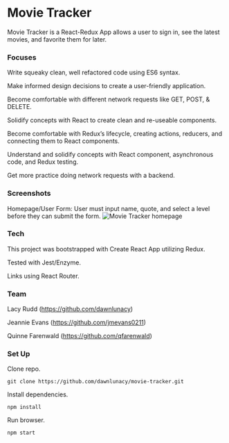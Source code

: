 # Movie Tracker

Movie Tracker is a React-Redux App allows a user to sign in, see the latest movies, and favorite them for later.

### Focuses

Write squeaky clean, well refactored code using ES6 syntax.

Make informed design decisions to create a user-friendly application.

Become comfortable with different network requests like GET, POST, & DELETE.

Solidify concepts with React to create clean and re-useable components.

Become comfortable with Redux’s lifecycle, creating actions, reducers, and connecting them to React components.

Understand and solidify concepts with React component, asynchronous code, and Redux testing.

Get more practice doing network requests with a backend.

### Screenshots
Homepage/User Form: User must input name, quote, and select a level before they can submit the form.
![Movie Tracker homepage](src/images/.png)

### Tech

This project was bootstrapped with Create React App utilizing Redux.

Tested with Jest/Enzyme.

Links using React Router.

### Team

Lacy Rudd (https://github.com/dawnlunacy)

Jeannie Evans (https://github.com/jmevans0211)

Quinne Farenwald (https://github.com/qfarenwald)

### Set Up

Clone repo.
```
git clone https://github.com/dawnlunacy/movie-tracker.git
```
Install dependencies.
```
npm install
```
Run browser.
```
npm start
```
